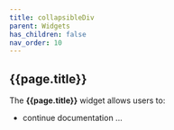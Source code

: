 ```yaml
---
title: collapsibleDiv
parent: Widgets
has_children: false
nav_order: 10
---
```


## {{page.title}}

The **{{page.title}}** widget allows users to:

- continue documentation ...
